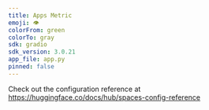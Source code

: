 ```yaml
---
title: Apps Metric
emoji: 👁
colorFrom: green
colorTo: gray
sdk: gradio
sdk_version: 3.0.21
app_file: app.py
pinned: false
---
```


Check out the configuration reference at https://huggingface.co/docs/hub/spaces-config-reference

